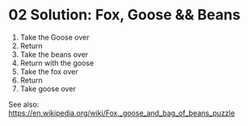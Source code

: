 # 02 Solution: Fox, Goose && Beans

1. Take the Goose over
2. Return
3. Take the beans over
4. Return with the goose
5. Take the fox over
6. Return
7. Take goose over

See also: https://en.wikipedia.org/wiki/Fox,_goose_and_bag_of_beans_puzzle
